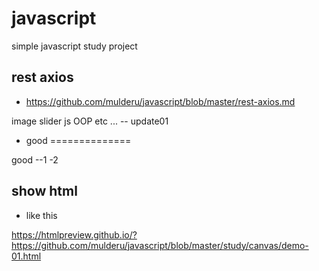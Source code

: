 javascript
==========
simple javascript study project

## rest axios

- https://github.com/mulderu/javascript/blob/master/rest-axios.md


image slider
js OOP 
etc ...
-- update01
- good
==============

good
--1
-2

## show html

- like this

https://htmlpreview.github.io/?https://github.com/mulderu/javascript/blob/master/study/canvas/demo-01.html


